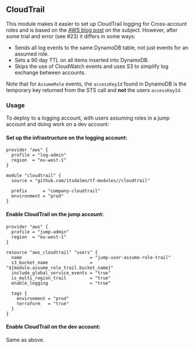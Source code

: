 ## CloudTrail

This module makes it easier to set up CloudTrail logging for Cross-account roles and is based on the 
[AWS blog post](https://aws.amazon.com/blogs/security/how-to-audit-cross-account-roles-using-aws-cloudtrail-and-amazon-cloudwatch-events/) 
on the subject. However, after some trial and error (see #23) it differs in some ways:

- Sends all log events to the same DynamoDB table, not just events for an assumed role.
- Sets a 90 day TTL on all items inserted into DynamoDB.
- Skips the use of CloudWatch events and uses S3 to simplify log exchange between accounts.

Note that for `AssumeRole` events, the `accessKeyId` found in DynamoDB is the temporary key returned from the STS call
and **not** the users `accessKeyId`.

### Usage

To deploy to a logging account, with users assuming roles in a jump account and doing work on a dev account:

#### Set up the infrastructure on the logging account:

```hcl
provider "aws" {
  profile = "log-admin"
  region  = "eu-west-1"
}

module "cloudtrail" {
  source = "github.com/itsdalmo/tf-modules//cloudtrail"
  
  prefix      = "company-cloudtrail"
  environment = "prod"
}
```

#### Enable CloudTrail on the jump account:

```hcl
provider "aws" {
  profile = "jump-admin"
  region  = "eu-west-1"
}

resource "aws_cloudtrail" "users" {
  name                          = "jump-user-assume-role-trail"
  s3_bucket_name                = "${module.assume_role_trail.bucket_name}"
  include_global_service_events = "true"
  is_multi_region_trail         = "true"
  enable_logging                = "true"

  tags {
    environment = "prod"
    terraform   = "true"
  }
}
```

#### Enable CloudTrail on the dev account:

Same as above.
